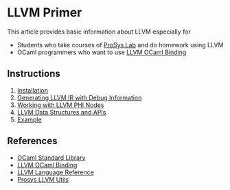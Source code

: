 # LLVM Primer
This article provides basic information about LLVM especially for
- Students who take courses of [ProSys Lab](https://prosys.kaist.ac.kr) and do homework using LLVM
- OCaml programmers who want to use [LLVM OCaml Binding](https://llvm.moe/ocaml/index.html)

## Instructions
1. [Installation](install.md)
2. [Generating LLVM IR with Debug Information](ir.md)
3. [Working with LLVM PHI Nodes](phi.md)
4. [LLVM Data Structures and APIs](data-structure.md)
5. [Example](example.md)

## References
- [OCaml Standard Library](http://caml.inria.fr/pub/docs/manual-ocaml/libref)
- [LLVM OCaml Binding](https://llvm.moe/ocaml/Llvm.html)
- [LLVM Language Reference](https://llvm.org/docs/LangRef.html)
- [Prosys LLVM Utils](https://prosyslab-classroom.github.io/llvmutils/llvmutils/Llvmutils/index.html)
